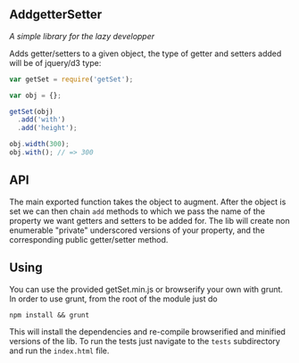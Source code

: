## AddgetterSetter

_A simple library for the lazy developper_

Adds getter/setters to a given object, the type of getter and setters added will be of jquery/d3 type:

``` js
var getSet = require('getSet');

var obj = {};

getSet(obj)
  .add('with')
  .add('height');

obj.width(300);
obj.with(); // => 300

```

## API

The main exported function takes the object to augment.
After the object is set we can then chain `add` methods to which we pass the name of the property we want getters and setters to be added for.
The lib will create non enumerable "private" underscored versions of your property, and the corresponding public getter/setter method.

## Using

You can use the provided getSet.min.js or browserify your own with grunt.
In order to use grunt, from the root of the module just do
```
npm install && grunt
```
This will install the dependencies and re-compile browserified and minified versions of the lib.
To run the tests just navigate to the `tests` subdirectory and run the `index.html` file.
